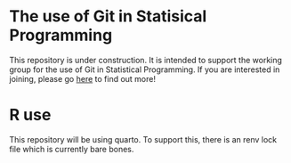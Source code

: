 # The use of Git in Statisical Programming

This repository is under construction. It is intended to support the working group for the use of Git in Statistical Programming. 
If you are interested in joining, please go [here](https://advance.hub.phuse.global/wiki/spaces/WEL/pages/90472449/The+Use+of+Git+in+Statistical+Programming) to find out more!

# R use

This repository will be using quarto. To support this, there is an renv lock file which is currently bare bones. 